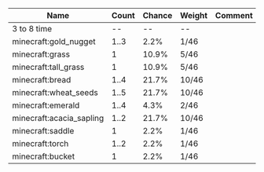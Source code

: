 | Name                     | Count | Chance | Weight | Comment |
| ------------------------ | ----- | ------ | ------ | ------- |
| 3 to 8 time              |    -- |     -- |     -- |         |
| minecraft:gold_nugget    |  1..3 |   2.2% |   1/46 |         |
| minecraft:grass          |     1 |  10.9% |   5/46 |         |
| minecraft:tall_grass     |     1 |  10.9% |   5/46 |         |
| minecraft:bread          |  1..4 |  21.7% |  10/46 |         |
| minecraft:wheat_seeds    |  1..5 |  21.7% |  10/46 |         |
| minecraft:emerald        |  1..4 |   4.3% |   2/46 |         |
| minecraft:acacia_sapling |  1..2 |  21.7% |  10/46 |         |
| minecraft:saddle         |     1 |   2.2% |   1/46 |         |
| minecraft:torch          |  1..2 |   2.2% |   1/46 |         |
| minecraft:bucket         |     1 |   2.2% |   1/46 |         |
